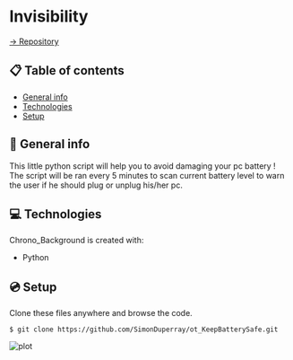 # Invisibility

[-> Repository](https://github.com/SimonDuperray/ot_KeepBatterySafe)

## :clipboard: Table of contents
* [General info](#general-info)
* [Technologies](#technologies)
* [Setup](#setup)

## :page_facing_up: General info
This little python script will help you to avoid damaging your pc battery ! The script will be ran every 5 minutes to scan current battery level to warn the user if he should plug or unplug his/her pc.
	
## :computer: Technologies
Chrono_Background is created with:
* Python
	
## :cd: Setup
Clone these files anywhere and browse the code.
```batch
$ git clone https://github.com/SimonDuperray/ot_KeepBatterySafe.git
```
![plot](C:\Users\simon\OneDrive\Documents\readmes\plantaches.PNG)
